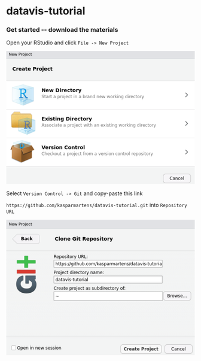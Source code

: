 # datavis-tutorial

### Get started -- download the materials

Open your RStudio and click `File -> New Project`

![](fig/rstudio_git1.png)

Select `Version Control -> Git` and copy-paste this link

`https://github.com/kasparmartens/datavis-tutorial.git` into `Repository URL`

![](fig/rstudio_git3.png)
